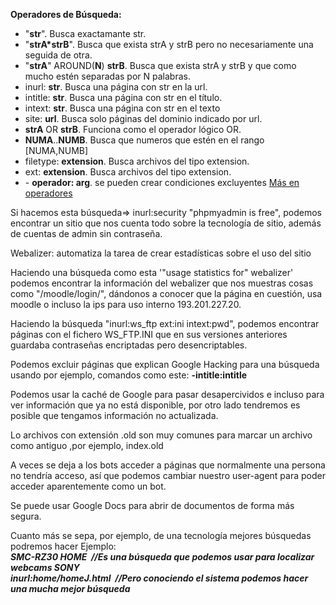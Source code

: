 __Operadores de Búsqueda:__

+ "__str__". Busca exactamante str.
+ "__strA*strB__". Busca que exista strA y strB pero no necesariamente una seguida de otra.
+ "__strA__" AROUND(__N__) __strB__. Busca que exista strA y strB y que como mucho estén separadas por N palabras.
+ inurl: __str__. Busca una página con str en la url.
+ intitle: __str__. Busca una página con str en el título.
+ intext: __str__. Busca una página con str en el texto
+ site: __url__. Busca solo páginas del dominio indicado por url.
+ __strA__ OR __strB__. Funciona como el operador lógico OR.
+ __NUMA__..__NUMB__. Busca que numeros que estén en el rango [NUMA,NUMB]
+ filetype: __extension__. Busca archivos del tipo extension.
+ ext: __extension__. Busca archivos del tipo extension.
+ \- __operador: arg__. se pueden crear condiciones excluyentes
[Más en operadores](https://support.google.com/websearch/?hl=es)

Si hacemos esta búsqueda=> inurl:security "phpmyadmin is free", podemos encontrar un sitio que nos cuenta
todo sobre la tecnología de sitio, además de cuentas de admin sin contraseña.

Webalizer: automatiza la tarea de crear estadísticas sobre el uso del sitio

Haciendo una búsqueda como esta '"usage statistics for" webalizer' podemos encontrar la información
del webalizer que nos muestras cosas como "/moodle/login/", dándonos a conocer que la página en cuestión,
usa moodle o incluso la ips para uso interno 193.201.227.20.

Haciendo la búsqueda "inurl:ws_ftp ext:ini intext:pwd", podemos encontrar páginas con el fichero WS_FTP.INI
que en sus versiones anteriores guardaba contraseñas encriptadas pero desencriptables.

Podemos excluir páginas que explican Google Hacking para una búsqueda usando por ejemplo, comandos 
como este: __-intitle:intitle__

Podemos usar la caché de Google para pasar desapercividos e incluso para ver información que ya no
está disponible, por otro lado tendremos es posible que tengamos información no actualizada.

Lo archivos con extensión .old son muy comunes para marcar un archivo como antiguo ,por ejemplo, index.old

A veces se deja a los bots acceder a páginas que normalmente una persona no tendría acceso, así que 
podemos cambiar nuestro user-agent para poder acceder aparentemente como un bot.

Se puede usar Google Docs para abrir de documentos de forma más segura.

Cuanto más se sepa, por ejemplo, de una tecnología mejores búsquedas podremos hacer Ejemplo:<br/>
   ***SMC-RZ30 HOME &nbsp;//Es una búsqueda que podemos usar para localizar webcams SONY***<br/>
   ***inurl:home/homeJ.html &nbsp;//Pero conociendo el sistema podemos hacer una mucha mejor búsqueda***<br/>


